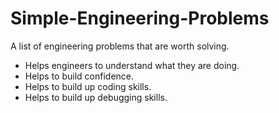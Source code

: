 # Simple-Engineering-Problems

A list of engineering problems that are worth solving.

- Helps engineers to understand what they are doing.
- Helps to build confidence.
- Helps to build up coding skills.
- Helps to build up debugging skills.
